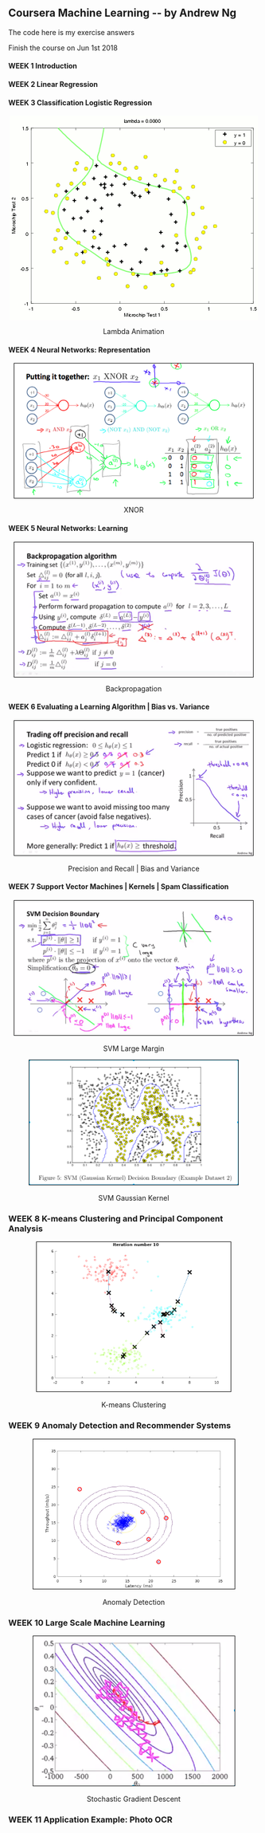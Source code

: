 ## Coursera Machine Learning -- by Andrew Ng
The code here is my exercise answers

Finish the course on Jun 1st 2018

#### WEEK 1 Introduction

#### WEEK 2 Linear Regression

#### WEEK 3 Classification Logistic Regression
<div align="center">
	<img src="machine-learning-ex2/Lambda-animation.gif" align="center" />	
	<p>Lambda Animation</p>
</div>


#### WEEK 4 Neural Networks: Representation
<div align="center">
	<img src="machine-learning-ex3/XNOR.png" width = "480" height = "270" align="center" style="border: 1px solid black"/>		
	<p>XNOR</p>
</div>


#### WEEK 5 Neural Networks: Learning
<div align="center">
	<img src="machine-learning-ex4/backpropagation.png" width = "480" height = "270" align="center" style="border: 1px solid black"/>
	<p>Backpropagation</p>	
</div>


#### WEEK 6 Evaluating a Learning Algorithm | Bias vs. Variance
<div align="center">
	<img src="machine-learning-ex5/precision-and-recall.png" width = "480" height = "270" style="border: 1px solid black"/>	
	<p>Precision and Recall | Bias and Variance</p>
</div>
 
#### WEEK 7 Support Vector Machines | Kernels | Spam Classification
<div align="center">
	<img src="machine-learning-ex6/SVM_large_margin.png" width = "480" height = "270" style="border: 1px solid black"/>	
	<p>SVM Large Margin</p>
	<img src="machine-learning-ex6/SVM_Gaussian_Kernel.png" width = "420" height = "250" style="border: 1px solid black"/>	
	<p>SVM Gaussian Kernel</p>
</div>

### WEEK 8 K-means Clustering and Principal Component Analysis
<div align="center">
	<img src="machine-learning-ex7/cluster.png" width = "390" height = "300" style="border: 1px solid black"/>	
	<p>K-means Clustering</p>
</div>

### WEEK 9 Anomaly Detection and Recommender Systems
<div align="center">
	<img src="machine-learning-ex8/anomaly.png" width = "405" height = "300" style="border: 1px solid black"/>	
	<p>Anomaly Detection</p>
</div>

### WEEK 10 Large Scale Machine Learning
<div align="center">
	<img src="Stochastic_gradient_descent.png" width = "405" height = "300" style="border: 1px solid black"/>	
	<p>Stochastic Gradient Descent</p>
</div>

### WEEK 11 Application Example: Photo OCR